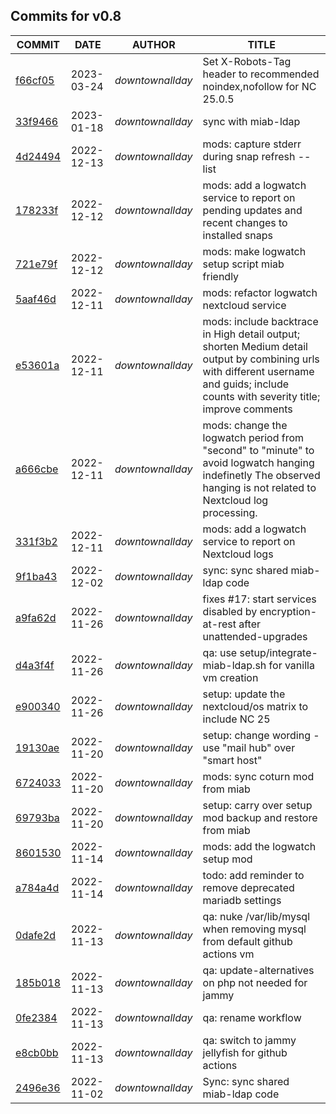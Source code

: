 ## Commits for v0.8
| COMMIT | DATE | AUTHOR | TITLE |
| ------ | ---- | ------ | ----- |
| [f66cf05](https://github.com/downtownallday/cloudinabox/commit/f66cf0542943986e37edb2fdb1462a6ed63d2812) | 2023-03-24 | _downtownallday_ | Set X-Robots-Tag header to recommended noindex,nofollow for NC 25.0.5 |
| [33f9466](https://github.com/downtownallday/cloudinabox/commit/33f9466ef8f005ad2677c61e945b6a2661144414) | 2023-01-18 | _downtownallday_ | sync with miab-ldap |
| [4d24494](https://github.com/downtownallday/cloudinabox/commit/4d24494453f6243b99deeae415f8995439abc09a) | 2022-12-13 | _downtownallday_ | mods: capture stderr during snap refresh --list |
| [178233f](https://github.com/downtownallday/cloudinabox/commit/178233fe112e9f288959c676e7e3c13e968c5b19) | 2022-12-12 | _downtownallday_ | mods: add a logwatch service to report on pending updates and recent changes to installed snaps |
| [721e79f](https://github.com/downtownallday/cloudinabox/commit/721e79fc82f964fdb77645ce911d32eb4269b54b) | 2022-12-12 | _downtownallday_ | mods: make logwatch setup script miab friendly |
| [5aaf46d](https://github.com/downtownallday/cloudinabox/commit/5aaf46d5c9f9bb5d0da5106801bb5f4dba29d560) | 2022-12-11 | _downtownallday_ | mods: refactor logwatch nextcloud service |
| [e53601a](https://github.com/downtownallday/cloudinabox/commit/e53601a5713316e209857f580fe7506c74364e3d) | 2022-12-11 | _downtownallday_ | mods: include backtrace in High detail output; shorten Medium detail output by combining urls with different username and guids; include counts with severity title; improve comments |
| [a666cbe](https://github.com/downtownallday/cloudinabox/commit/a666cbe43064d098096ad8e465991377585d677c) | 2022-12-11 | _downtownallday_ | mods: change the logwatch period from "second" to "minute" to avoid logwatch hanging indefinetly The observed hanging is not related to Nextcloud log processing. |
| [331f3b2](https://github.com/downtownallday/cloudinabox/commit/331f3b2a275a5a5cdbbbc9e417d2d8d92c9003ec) | 2022-12-11 | _downtownallday_ | mods: add a logwatch service to report on Nextcloud logs |
| [9f1ba43](https://github.com/downtownallday/cloudinabox/commit/9f1ba43191837c3b2aed10661474d1696c580835) | 2022-12-02 | _downtownallday_ | sync: sync shared miab-ldap code |
| [a9fa62d](https://github.com/downtownallday/cloudinabox/commit/a9fa62d7da629670895d0712ad36ec9dc21216d9) | 2022-11-26 | _downtownallday_ | fixes #17: start services disabled by encryption-at-rest after unattended-upgrades |
| [d4a3f4f](https://github.com/downtownallday/cloudinabox/commit/d4a3f4f43eaee199fc21a8a170d81227d8ce68dc) | 2022-11-26 | _downtownallday_ | qa: use setup/integrate-miab-ldap.sh for vanilla vm creation |
| [e900340](https://github.com/downtownallday/cloudinabox/commit/e90034084b5e9b6241989ec1272c028f8a78b051) | 2022-11-26 | _downtownallday_ | setup: update the nextcloud/os matrix to include NC 25 |
| [19130ae](https://github.com/downtownallday/cloudinabox/commit/19130ae3b35945a05f18049f49212f12c8982ba4) | 2022-11-20 | _downtownallday_ | setup: change wording - use "mail hub" over "smart host" |
| [6724033](https://github.com/downtownallday/cloudinabox/commit/67240330db7f03248e6919e37b51ed099926b66d) | 2022-11-20 | _downtownallday_ | mods: sync coturn mod from miab |
| [69793ba](https://github.com/downtownallday/cloudinabox/commit/69793ba64fb4f5b5f181f7b7abe29eaa8efac482) | 2022-11-20 | _downtownallday_ | setup: carry over setup mod backup and restore from miab |
| [8601530](https://github.com/downtownallday/cloudinabox/commit/8601530a69f6a7c49d2152453e3957b7c7efa6b7) | 2022-11-14 | _downtownallday_ | mods: add the logwatch setup mod |
| [a784a4d](https://github.com/downtownallday/cloudinabox/commit/a784a4d1b6b9d3d56d0625f7a1b906b98c802b68) | 2022-11-14 | _downtownallday_ | todo: add reminder to remove deprecated mariadb settings |
| [0dafe2d](https://github.com/downtownallday/cloudinabox/commit/0dafe2dc9cdb90fd386f6987ef69f2806c3f5b1f) | 2022-11-13 | _downtownallday_ | qa: nuke /var/lib/mysql when removing mysql from default github actions vm |
| [185b018](https://github.com/downtownallday/cloudinabox/commit/185b018865247f3eb2a24f3d54cc70c9ad080486) | 2022-11-13 | _downtownallday_ | qa: update-alternatives on php not needed for jammy |
| [0fe2384](https://github.com/downtownallday/cloudinabox/commit/0fe238431bd5467e842d57a14ef6417a61846836) | 2022-11-13 | _downtownallday_ | qa: rename workflow |
| [e8cb0bb](https://github.com/downtownallday/cloudinabox/commit/e8cb0bb2ba0e855943a12e5a50f2d4d11568a411) | 2022-11-13 | _downtownallday_ | qa: switch to jammy jellyfish for github actions |
| [2496e36](https://github.com/downtownallday/cloudinabox/commit/2496e360a8b74969c6ea10ea931baee7e6930fbd) | 2022-11-02 | _downtownallday_ | Sync: sync shared miab-ldap code |

